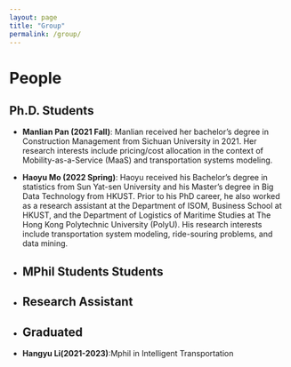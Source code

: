 ```yaml
---
layout: page
title: "Group"
permalink: /group/
---
```


# People

## Ph.D. Students

- **Manlian Pan (2021 Fall)**: Manlian received her bachelor’s degree in Construction Management from Sichuan University in 2021. Her research interests include pricing/cost allocation in the context of Mobility-as-a-Service (MaaS) and transportation systems modeling.
- **Haoyu Mo (2022 Spring)**: Haoyu received his Bachelor’s degree in statistics from Sun Yat-sen University and his Master’s degree in Big Data Technology from HKUST. Prior to his PhD career, he also worked as a research assistant at the Department of ISOM, Business School at HKUST, and the Department of Logistics of Maritime Studies at The Hong Kong Polytechnic University (PolyU). His research interests include transportation system modeling, ride-souring problems, and data mining.

- ## MPhil Students Students

- ## Research Assistant

- ## Graduated
- **Hangyu Li(2021-2023)**:Mphil in Intelligent Transportation
